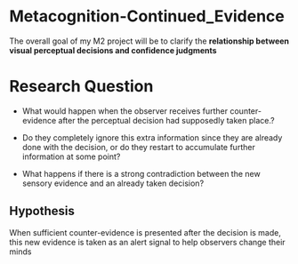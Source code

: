 # Metacognition-Continued_Evidence

 The overall goal of my M2 project will be to clarify the **relationship between visual perceptual decisions and confidence judgments**

# Research Question

 - What would happen when the observer receives further counter-evidence after the perceptual decision had supposedly taken place.? 
   
 - Do they completely ignore this extra information since they are already done with the
   decision, or do they restart to accumulate further information at some point?  
   
 - What happens if there is a strong contradiction between the new sensory evidence and an already taken decision?

## Hypothesis

When sufficient counter-evidence is presented after the decision is made, this new evidence is taken as an alert signal to help observers change their minds


